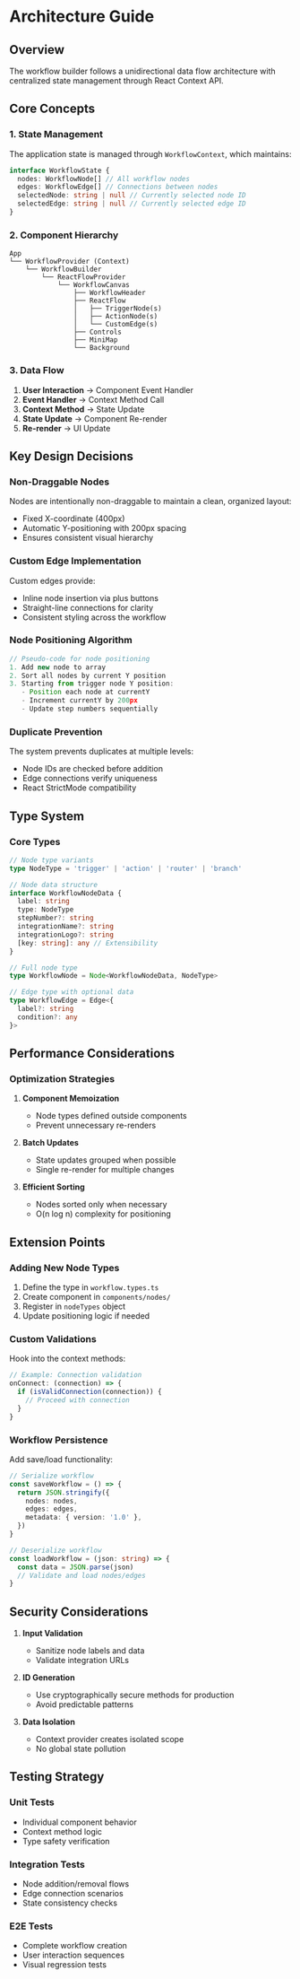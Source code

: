 # Architecture Guide

## Overview

The workflow builder follows a unidirectional data flow architecture with centralized state management through React Context API.

## Core Concepts

### 1. State Management

The application state is managed through `WorkflowContext`, which maintains:

```typescript
interface WorkflowState {
  nodes: WorkflowNode[] // All workflow nodes
  edges: WorkflowEdge[] // Connections between nodes
  selectedNode: string | null // Currently selected node ID
  selectedEdge: string | null // Currently selected edge ID
}
```

### 2. Component Hierarchy

```
App
└── WorkflowProvider (Context)
    └── WorkflowBuilder
        └── ReactFlowProvider
            └── WorkflowCanvas
                ├── WorkflowHeader
                ├── ReactFlow
                │   ├── TriggerNode(s)
                │   ├── ActionNode(s)
                │   └── CustomEdge(s)
                ├── Controls
                ├── MiniMap
                └── Background
```

### 3. Data Flow

1. **User Interaction** → Component Event Handler
2. **Event Handler** → Context Method Call
3. **Context Method** → State Update
4. **State Update** → Component Re-render
5. **Re-render** → UI Update

## Key Design Decisions

### Non-Draggable Nodes

Nodes are intentionally non-draggable to maintain a clean, organized layout:

- Fixed X-coordinate (400px)
- Automatic Y-positioning with 200px spacing
- Ensures consistent visual hierarchy

### Custom Edge Implementation

Custom edges provide:

- Inline node insertion via plus buttons
- Straight-line connections for clarity
- Consistent styling across the workflow

### Node Positioning Algorithm

```typescript
// Pseudo-code for node positioning
1. Add new node to array
2. Sort all nodes by current Y position
3. Starting from trigger node Y position:
   - Position each node at currentY
   - Increment currentY by 200px
   - Update step numbers sequentially
```

### Duplicate Prevention

The system prevents duplicates at multiple levels:

- Node IDs are checked before addition
- Edge connections verify uniqueness
- React StrictMode compatibility

## Type System

### Core Types

```typescript
// Node type variants
type NodeType = 'trigger' | 'action' | 'router' | 'branch'

// Node data structure
interface WorkflowNodeData {
  label: string
  type: NodeType
  stepNumber?: string
  integrationName?: string
  integrationLogo?: string
  [key: string]: any // Extensibility
}

// Full node type
type WorkflowNode = Node<WorkflowNodeData, NodeType>

// Edge type with optional data
type WorkflowEdge = Edge<{
  label?: string
  condition?: any
}>
```

## Performance Considerations

### Optimization Strategies

1. **Component Memoization**

   - Node types defined outside components
   - Prevent unnecessary re-renders

2. **Batch Updates**

   - State updates grouped when possible
   - Single re-render for multiple changes

3. **Efficient Sorting**
   - Nodes sorted only when necessary
   - O(n log n) complexity for positioning

## Extension Points

### Adding New Node Types

1. Define the type in `workflow.types.ts`
2. Create component in `components/nodes/`
3. Register in `nodeTypes` object
4. Update positioning logic if needed

### Custom Validations

Hook into the context methods:

```typescript
// Example: Connection validation
onConnect: (connection) => {
  if (isValidConnection(connection)) {
    // Proceed with connection
  }
}
```

### Workflow Persistence

Add save/load functionality:

```typescript
// Serialize workflow
const saveWorkflow = () => {
  return JSON.stringify({
    nodes: nodes,
    edges: edges,
    metadata: { version: '1.0' },
  })
}

// Deserialize workflow
const loadWorkflow = (json: string) => {
  const data = JSON.parse(json)
  // Validate and load nodes/edges
}
```

## Security Considerations

1. **Input Validation**

   - Sanitize node labels and data
   - Validate integration URLs

2. **ID Generation**

   - Use cryptographically secure methods for production
   - Avoid predictable patterns

3. **Data Isolation**
   - Context provider creates isolated scope
   - No global state pollution

## Testing Strategy

### Unit Tests

- Individual component behavior
- Context method logic
- Type safety verification

### Integration Tests

- Node addition/removal flows
- Edge connection scenarios
- State consistency checks

### E2E Tests

- Complete workflow creation
- User interaction sequences
- Visual regression tests
